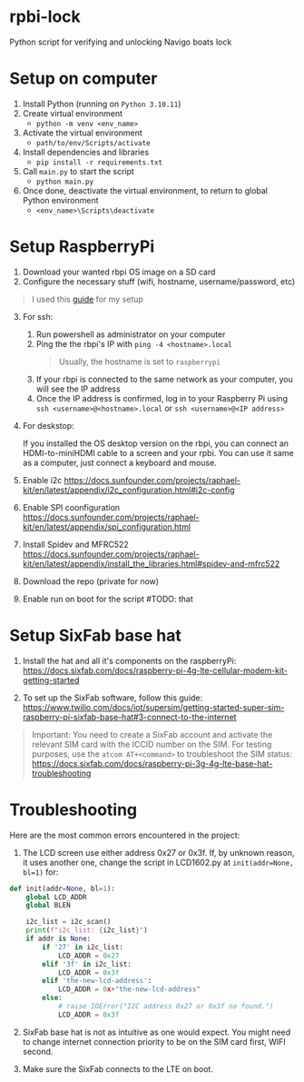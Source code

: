 # rpbi-lock

Python script for verifying and unlocking Navigo boats lock

# Setup on computer

1. Install Python (running on `Python 3.10.11`)
2. Create virtual environment
    * `python -m venv <env_name>`
3. Activate the virtual environment
    * `path/to/env/Scripts/activate`
4. Install dependencies and libraries
    * `pip install -r requirements.txt`
5. Call `main.py` to start the script
    * `python main.py`
6. Once done, deactivate the virtual environment, to return to global Python environment
    * `<env_name>\Scripts\deactivate`

# Setup RaspberryPi

1. Download your wanted rbpi OS image on a SD card
2. Configure the necessary stuff (wifi, hostname, username/password, etc)
> I used this [guide](https://docs.sunfounder.com/projects/raphael-kit/en/latest/install_setup_os/installing_the_os.html) for my setup
3. For ssh:
    1. Run powershell as administrator on your computer
    2. Ping the the rbpi's IP with `ping -4 <hostname>.local`
    	> Usually, the hostname is set to `raspberrypi`
    3. If your rbpi is connected to the same network as your computer, you will see the IP address
    4. Once the IP address is confirmed, log in to your Raspberry Pi using `ssh <username>@<hostname>.local` or `ssh <username>@<IP address>`

4. For deskstop: 
    
    If you installed the OS desktop version on the rbpi, you can connect an HDMI-to-miniHDMI cable to a screen and your rpbi. You can use it same as a computer, just connect a keyboard and mouse.

5. Enable i2c https://docs.sunfounder.com/projects/raphael-kit/en/latest/appendix/i2c_configuration.html#i2c-config

6. Enable SPI coonfiguration https://docs.sunfounder.com/projects/raphael-kit/en/latest/appendix/spi_configuration.html

7. Install Spidev and MFRC522 https://docs.sunfounder.com/projects/raphael-kit/en/latest/appendix/install_the_libraries.html#spidev-and-mfrc522

6. Download the repo (private for now)

7. Enable run on boot for the script #TODO: that


# Setup SixFab base hat

1. Install the hat and all it's components on the raspberryPi: https://docs.sixfab.com/docs/raspberry-pi-4g-lte-cellular-modem-kit-getting-started

2. To set up the SixFab software, follow this guide: https://www.twilio.com/docs/iot/supersim/getting-started-super-sim-raspberry-pi-sixfab-base-hat#3-connect-to-the-internet

> Important:
> You need to create a SixFab account and activate the relevant SIM card with the ICCID number on the SIM.
> For testing purposes, use the `atcom AT+<command>` to troubleshoot the SIM status: https://docs.sixfab.com/docs/raspberry-pi-3g-4g-lte-base-hat-troubleshooting



# Troubleshooting
Here are the most common errors encountered in the project:

1. The LCD screen use either address 0x27 or 0x3f. If, by unknown reason, it uses another one, change the script in LCD1602.py at `init(addr=None, bl=1)` for:

```python
def init(addr=None, bl=1):
	global LCD_ADDR
	global BLEN

	i2c_list = i2c_scan()
	print(f"i2c_list: {i2c_list}")
	if addr is None:
		if '27' in i2c_list: 
			LCD_ADDR = 0x27
		elif '3f' in i2c_list:
			LCD_ADDR = 0x3f
        elif 'the-new-lcd-address':
            LCD_ADDR = 0x+"the-new-lcd-address"
		else:
			# raise IOError("I2C address 0x27 or 0x3f no found.")
			LCD_ADDR = 0x3f
```

2. SixFab base hat is not as intuitive as one would expect. You might need to change internet connection priority to be on the SIM card first, WIFI second.

3. Make sure the SixFab connects to the LTE on boot.